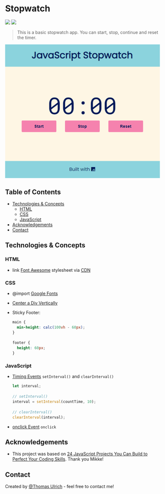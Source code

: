 # Stopwatch

![](https://img.shields.io/badge/Project_Status-Complete-green.svg) ![](https://img.shields.io/badge/Built_with-JavaScript-F0DB4F.svg)

> This is a basic stopwatch app.
> You can start, stop, continue and reset the timer.

<!-- > Live demo on [_GitHub Pages_](https://pages.github.com/). -->

![Example screenshot](./img/screenshot.png)

## Table of Contents

- [Technologies & Concepts](#technologies-concepts)
  - [HTML](#html)
  - [CSS](#css)
  - [JavaScript](#javascript)
- [Acknowledgements](#acknowledgements)
- [Contact](#contact)

## Technologies & Concepts

### HTML

- link [Font Awesome](https://fontawesome.com/) stylesheet via [CDN](https://cdnjs.com/libraries/font-awesome)

### CSS

- @import [Google Fonts](https://fonts.google.com/)
- [Center a Div Vertically](https://www.delftstack.com/howto/css/center-a-div-vertically/#use-the-css-flexbox-to-vertically-center-the-div-in-css)
- Sticky Footer:

  ```css
  main {
    min-height: calc(100vh - 60px);
  }

  footer {
    height: 60px;
  }
  ```

### JavaScript

- [Timing Events](https://www.w3schools.com/js/js_timing.asp) `setInterval()` and `clearInterval()`

  ```javascript
  let interval;

  // setInterval()
  interval = setInterval(countTime, 10);

  // clearInterval()
  clearInterval(interval);
  ```

- [onclick Event](https://www.w3schools.com/jsref/event_onclick.asp) `onclick `

## Acknowledgements

- This project was based on [24 JavaScript Projects You Can Build to Perfect Your Coding Skills](https://mikkegoes.com/javascript-projects-for-beginners/). Thank you Mikke!

## Contact

Created by [@Thomas Ulrich](https://github.com/TomUlrich) - feel free to contact me!
